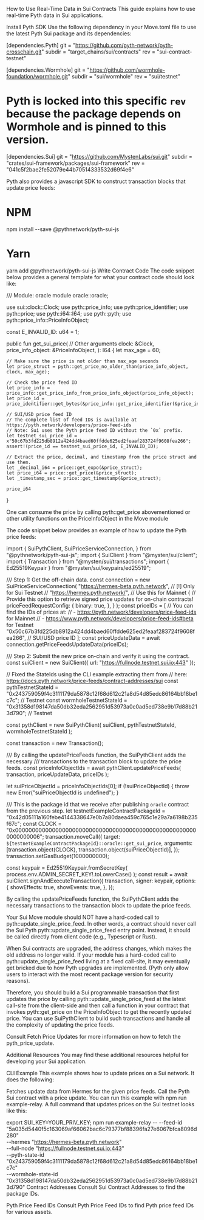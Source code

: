How to Use Real-Time Data in Sui Contracts
This guide explains how to use real-time Pyth data in Sui applications.

Install Pyth SDK
Use the following dependency in your Move.toml file to use the latest Pyth Sui package and its dependencies:

[dependencies.Pyth]
git = "https://github.com/pyth-network/pyth-crosschain.git"
subdir = "target_chains/sui/contracts"
rev = "sui-contract-testnet"
 
[dependencies.Wormhole]
git = "https://github.com/wormhole-foundation/wormhole.git"
subdir = "sui/wormhole"
rev = "sui/testnet"
 
# Pyth is locked into this specific `rev` because the package depends on Wormhole and is pinned to this version.
[dependencies.Sui]
git = "https://github.com/MystenLabs/sui.git"
subdir = "crates/sui-framework/packages/sui-framework"
rev = "041c5f2bae2fe52079e44b70514333532d69f4e6"

Pyth also provides a javascript SDK to construct transaction blocks that update price feeds:

# NPM
npm install --save @pythnetwork/pyth-sui-js
 
# Yarn
yarn add @pythnetwork/pyth-sui-js
Write Contract Code
The code snippet below provides a general template for what your contract code should look like:

/// Module: oracle
module oracle::oracle;
 
use sui::clock::Clock;
use pyth::price_info;
use pyth::price_identifier;
use pyth::price;
use pyth::i64::I64;
use pyth::pyth;
use pyth::price_info::PriceInfoObject;
 
const E_INVALID_ID: u64 = 1;
 
public fun get_sui_price(
    // Other arguments
    clock: &Clock,
    price_info_object: &PriceInfoObject,
): I64 {
    let max_age = 60;
 
    // Make sure the price is not older than max_age seconds
    let price_struct = pyth::get_price_no_older_than(price_info_object, clock, max_age);
 
    // Check the price feed ID
    let price_info = price_info::get_price_info_from_price_info_object(price_info_object);
    let price_id = price_identifier::get_bytes(&price_info::get_price_identifier(&price_info));
 
    // SUI/USD price feed ID
    // The complete list of feed IDs is available at https://pyth.network/developers/price-feed-ids
    // Note: Sui uses the Pyth price feed ID without the `0x` prefix.
    let testnet_sui_price_id = x"50c67b3fd225db8912a424dd4baed60ffdde625ed2feaaf283724f9608fea266";
    assert!(price_id == testnet_sui_price_id, E_INVALID_ID);
 
    // Extract the price, decimal, and timestamp from the price struct and use them.
    let _decimal_i64 = price::get_expo(&price_struct);
    let price_i64 = price::get_price(&price_struct);
    let _timestamp_sec = price::get_timestamp(&price_struct);
 
    price_i64
}

One can consume the price by calling pyth::get_price abovementioned or other utility functions on the PriceInfoObject in the Move module

The code snippet below provides an example of how to update the Pyth price feeds:

import {
  SuiPythClient,
  SuiPriceServiceConnection,
} from "@pythnetwork/pyth-sui-js";
import { SuiClient } from "@mysten/sui/client";
import { Transaction } from "@mysten/sui/transactions";
import { Ed25519Keypair } from "@mysten/sui/keypairs/ed25519";
 
/// Step 1: Get the off-chain data.
const connection = new SuiPriceServiceConnection(
  "https://hermes-beta.pyth.network", // [!] Only for Sui Testnet
  // "https://hermes.pyth.network/", // Use this for Mainnet
  {
    // Provide this option to retrieve signed price updates for on-chain contracts!
    priceFeedRequestConfig: {
      binary: true,
    },
  }
);
const priceIDs = [
  // You can find the IDs of prices at:
  // - https://pyth.network/developers/price-feed-ids for Mainnet
  // - https://www.pyth.network/developers/price-feed-ids#beta for Testnet
  "0x50c67b3fd225db8912a424dd4baed60ffdde625ed2feaaf283724f9608fea266", // SUI/USD price ID
];
const priceUpdateData = await connection.getPriceFeedsUpdateData(priceIDs);
 
/// Step 2: Submit the new price on-chain and verify it using the contract.
const suiClient = new SuiClient({ url: "https://fullnode.testnet.sui.io:443" });
 
// Fixed the StateIds using the CLI example extracting them from
// here: https://docs.pyth.network/price-feeds/contract-addresses/sui
const pythTestnetStateId =
  "0x243759059f4c3111179da5878c12f68d612c21a8d54d85edc86164bb18be1c7c"; // Testnet
const wormholeTestnetStateId =
  "0x31358d198147da50db32eda2562951d53973a0c0ad5ed738e9b17d88b213d790"; // Testnet
 
const pythClient = new SuiPythClient(
  suiClient,
  pythTestnetStateId,
  wormholeTestnetStateId
);
 
const transaction = new Transaction();
 
/// By calling the updatePriceFeeds function, the SuiPythClient adds the necessary
/// transactions to the transaction block to update the price feeds.
const priceInfoObjectIds = await pythClient.updatePriceFeeds(
  transaction,
  priceUpdateData,
  priceIDs
);
 
let suiPriceObjectId = priceInfoObjectIds[0];
if (!suiPriceObjectId) {
  throw new Error("suiPriceObjectId is undefined");
}
 
/// This is the package id that we receive after publishing `oracle` contract from the previous step.
let testnetExampleContractPackageId =
  "0x42d05111a160febe4144338647e0b7a80daea459c765c1e29a7a6198b235f67c";
const CLOCK =
  "0x0000000000000000000000000000000000000000000000000000000000000006";
transaction.moveCall({
  target: `${testnetExampleContractPackageId}::oracle::get_sui_price`,
  arguments: [transaction.object(CLOCK), transaction.object(suiPriceObjectId)],
});
transaction.setGasBudget(1000000000);
 
const keypair = Ed25519Keypair.fromSecretKey(
  process.env.ADMIN_SECRET_KEY!.toLowerCase()
);
const result = await suiClient.signAndExecuteTransaction({
  transaction,
  signer: keypair,
  options: {
    showEffects: true,
    showEvents: true,
  },
});

By calling the updatePriceFeeds function, the SuiPythClient adds the necessary transactions to the transaction block to update the price feeds.

Your Sui Move module should NOT have a hard-coded call to pyth::update_single_price_feed. In other words, a contract should never call the Sui Pyth pyth::update_single_price_feed entry point. Instead, it should be called directly from client code (e.g., Typescript or Rust).

When Sui contracts are upgraded, the address changes, which makes the old address no longer valid. If your module has a hard-coded call to pyth::update_single_price_feed living at a fixed call-site, it may eventually get bricked due to how Pyth upgrades are implemented. (Pyth only allow users to interact with the most recent package version for security reasons).

Therefore, you should build a Sui programmable transaction that first updates the price by calling pyth::update_single_price_feed at the latest call-site from the client-side and then call a function in your contract that invokes pyth::get_price on the PriceInfoObject to get the recently updated price. You can use SuiPythClient to build such transactions and handle all the complexity of updating the price feeds.

Consult Fetch Price Updates for more information on how to fetch the pyth_price_update.

Additional Resources
You may find these additional resources helpful for developing your Sui application.

CLI Example
This example shows how to update prices on a Sui network. It does the following:

Fetches update data from Hermes for the given price feeds.
Call the Pyth Sui contract with a price update.
You can run this example with npm run example-relay. A full command that updates prices on the Sui testnet looks like this:

export SUI_KEY=YOUR_PRIV_KEY;
npm run example-relay -- --feed-id "5a035d5440f5c163069af66062bac6c79377bf88396fa27e6067bfca8096d280" \
--hermes "https://hermes-beta.pyth.network" \
--full-node "https://fullnode.testnet.sui.io:443" \
--pyth-state-id "0x243759059f4c3111179da5878c12f68d612c21a8d54d85edc86164bb18be1c7c" \
--wormhole-state-id "0x31358d198147da50db32eda2562951d53973a0c0ad5ed738e9b17d88b213d790"
Contract Addresses
Consult Sui Contract Addresses to find the package IDs.

Pyth Price Feed IDs
Consult Pyth Price Feed IDs to find Pyth price feed IDs for various assets.
